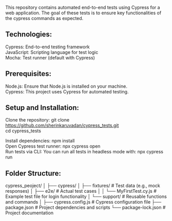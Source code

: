 This repository contains automated end-to-end tests using Cypress for a web application. The goal of these tests is to ensure key functionalities of the cypress commands as expected.

Technologies:
-------------  
Cypress: End-to-end testing framework  
JavaScript: Scripting language for test logic  
Mocha: Test runner (default with Cypress)  


Prerequisites:
--------------  
Node.js: Ensure that Node.js is installed on your machine.  
Cypress: This project uses Cypress for automated testing.

Setup and Installation:  
----------------------- 
Clone the repository: git clone https://github.com/sherinkaruvadan/cypress_tests.git  
cd cypress_tests  

Install dependencies: npm install  
Open Cypress test runner: npx cypress open  
Run tests via CLI: You can run all tests in headless mode with: npx cypress run  

## Folder Structure:
cypress_peoject/ │ ├── cypress/ │ ├── fixtures/ # Test data (e.g., mock responses) │ ├── e2e/ # Actual test cases │ │ └── MyFirstTest.cy.js # Example test file for login functionality │ └── support/ # Reusable functions and commands │ ├── cypress.config.js # Cypress configuration file ├── package.json # Project dependencies and scripts └── package-lock.json # Project documentation



